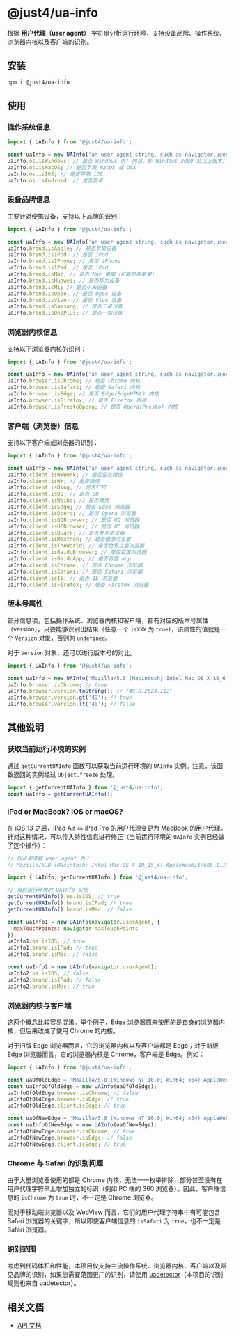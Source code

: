 # @just4/ua-info

根据 **用户代理（user agent）** 字符串分析运行环境，支持设备品牌、操作系统、浏览器内核以及客户端的识别。


## 安装

```bash
npm i @just4/ua-info
```


## 使用

### 操作系统信息

```javascript
import { UAInfo } from '@just4/ua-info';

const uaInfo = new UAInfo('an user agent string, such as navigator.userAgent');
uaInfo.os.isWindows; // 是否 Windows（NT 内核，即 Windows 2000 及以上版本）
uaInfo.os.isMacOS; // 是否苹果 macOS 或 OSX
uaInfo.os.isIOS; // 是否苹果 iOS
uaInfo.os.isAndroid; // 是否安卓
```

### 设备品牌信息

主要针对便携设备，支持以下品牌的识别：

```javascript
import { UAInfo } from '@just4/ua-info';

const uaInfo = new UAInfo('an user agent string, such as navigator.userAgent');
uaInfo.brand.isApple; // 是否苹果设备
uaInfo.brand.isIPod; // 是否 iPod
uaInfo.brand.isIPhone; // 是否 iPhone
uaInfo.brand.isIPad; // 是否 iPad
uaInfo.brand.isMac; // 是否 Mac 电脑（可能是黑苹果）
uaInfo.brand.isHuawei; // 是否华为设备
uaInfo.brand.isMi; // 是否小米设备
uaInfo.brand.isOppo; // 是否 Oppo 设备
uaInfo.brand.isVivo; // 是否 Vivo 设备
uaInfo.brand.isSamsung; // 是否三星设备
uaInfo.brand.isOnePlus; // 是否一加设备
```

### 浏览器内核信息

支持以下浏览器内核的识别：

```javascript
import { UAInfo } from '@just4/ua-info';

const uaInfo = new UAInfo('an user agent string, such as navigator.userAgent');
uaInfo.browser.isChrome; // 是否 Chrome 内核
uaInfo.browser.isSafari; // 是否 Safari 内核
uaInfo.browser.isEdge; // 是否 Edge(EdgeHTML) 内核
uaInfo.browser.isFirefox; // 是否 Firefox 内核
uaInfo.browser.isPrestoOpera; // 是否 Opera(Presto) 内核
```

### 客户端（浏览器）信息

支持以下客户端或浏览器的识别：

```javascript
import { UAInfo } from '@just4/ua-info';

const uaInfo = new UAInfo('an user agent string, such as navigator.userAgent');
uaInfo.client.isWxWork; // 是否企业微信
uaInfo.client.isWx; // 是否微信
uaInfo.client.isDing; // 是否钉钉
uaInfo.client.isQQ; // 是否 QQ
uaInfo.client.isWeibo; // 是否微博
uaInfo.client.isEdge; // 是否 Edge 浏览器
uaInfo.client.isOpera; // 是否 Opera 浏览器
uaInfo.client.isQQBrowser; // 是否 QQ 浏览器
uaInfo.client.isUCBrowser; // 是否 UC 浏览器
uaInfo.client.isQuark; // 是否夸克浏览器
uaInfo.client.isMaxthon; // 是否傲游浏览器
uaInfo.client.isTheWorld; // 是否世界之窗浏览器
uaInfo.client.isBaiduBrowser; // 是否百度浏览器
uaInfo.client.isBaiduApp; // 是否百度 app
uaInfo.client.isChrome; // 是否 Chrome 浏览器
uaInfo.client.isSafari; // 是否 Safari 浏览器
uaInfo.client.isIE; // 是否 IE 浏览器
uaInfo.client.isFirefox; // 是否 Firefox 浏览器
```

### 版本号属性

部分信息项，包括操作系统、浏览器内核和客户端，都有对应的版本号属性（version）。只要能够识别出结果（任意一个 `isXXX` 为 `true`），该属性的值就是一个 `Version` 对象，否则为 `undefined`。

对于 `Version` 对象，还可以进行版本号的对比。

```javascript
import { UAInfo } from '@just4/ua-info';

const uaInfo = new UAInfo('Mozilla/5.0 (Macintosh; Intel Mac OS X 10_6_8) AppleWebKit/537.36 (KHTML, like Gecko) Chrome/49.0.2623.112 Safari/537.36');
uaInfo.browser.isChrome; // true
uaInfo.browser.version.toString(); // "49.0.2623.112"
uaInfo.browser.version.gt('49'); // true
uaInfo.browser.version.lt('40'); // false
```


## 其他说明

### 获取当前运行环境的实例

通过 `getCurrentUAInfo` 函数可以获取当前运行环境的 `UAInfo` 实例。注意，该函数返回的实例经过 `Object.freeze` 处理。

```javascript
import { getCurrentUAInfo } from '@just4/ua-info';
const uaInfo = getCurrentUAInfo();
```

### iPad or MacBook? iOS or macOS?

在 iOS 13 之后，iPad Air 与 iPad Pro 的用户代理变更为 MacBook 的用户代理。针对这种情况，可以传入特性信息进行修正（当前运行环境的 `UAInfo` 实例已经做了这个操作）：

```javascript
// 假设浏览器 user agent 为：
// Mozilla/5.0 (Macintosh; Intel Mac OS X 10_15_4) AppleWebKit/605.1.15 (KHTML, like Gecko) Version/13.1.1 Safari/605.1.15

import { UAInfo, getCurrentUAInfo } from '@just4/ua-info';

// 当前运行环境的 UAInfo 实例
getCurrentUAInfo().os.isIOS; // true
getCurrentUAInfo().brand.isIPad; // true
getCurrentUAInfo().brand.isMac; // false

const uaInfo1 = new UAInfo(navigator.userAgent, {
  maxTouchPoints: navigator.maxTouchPoints
});
uaInfo1.os.isIOS; // true
uaInfo1.brand.isIPad; // true
uaInfo1.brand.isMac; // false

const uaInfo2 = new UAInfo(navigator.userAgent);
uaInfo2.os.isIOS; // false
uaInfo2.brand.isIPad; // false
uaInfo2.brand.isMac; // true
```

### 浏览器内核与客户端

这两个概念比较容易混淆。举个例子，Edge 浏览器原来使用的是自身的浏览器内核，但后来改成了使用 Chrome 的内核。

对于旧版 Edge 浏览器而言，它的浏览器内核以及客户端都是 Edge；对于新版 Edge 浏览器而言，它的浏览器内核是 Chrome，客户端是 Edge。例如：

```javascript
import { UAInfo } from '@just4/ua-info';

const uaOfOldEdge = 'Mozilla/5.0 (Windows NT 10.0; Win64; x64) AppleWebKit/537.36 (KHTML, like Gecko) Chrome/64.0.3282.140 Safari/537.36 Edge/18.17763';
const uaInfoOfOldEdge = new UAInfo(uaOfOldEdge);
uaInfoOfOldEdge.browser.isChrome; // false
uaInfoOfOldEdge.browser.isEdge; // true
uaInfoOfOldEdge.client.isEdge; // true

const uaOfNewEdge = 'Mozilla/5.0 (Windows NT 10.0; Win64; x64) AppleWebKit/537.36 (KHTML, like Gecko) Chrome/91.0.4501.0 Safari/537.36 Edg/91.0.866.0';
const uaInfoOfNewEdge = new UAInfo(uaOfNewEdge);
uaInfoOfNewEdge.browser.isChrome; // true
uaInfoOfNewEdge.browser.isEdge; // false
uaInfoOfNewEdge.client.isEdge; // true
```

### Chrome 与 Safari 的识别问题

由于大量浏览器使用的都是 Chrome 内核，无法一一枚举排除，部分甚至没有在用户代理字符串上增加独立的标识（例如 PC 端的 360 浏览器）。因此，客户端信息的 `isChrome` 为 `true` 时，不一定是 Chrome 浏览器。

而对于移动端浏览器以及 WebView 而言，它们的用户代理字符串中有可能包含 Safari 浏览器的关键字，所以即使客户端信息的 `isSafari` 为 `true`，也不一定是 Safari 浏览器。

### 识别范围

考虑到代码体积和性能，本项目仅支持主流操作系统、浏览器内核、客户端以及常见品牌的识别，如果您需要范围更广的识别，请使用 [uadetector](https://www.npmjs.com/package/uadetector)（本项目的识别规则也来自 uadetector）。


## 相关文档
- [API 文档](https://heeroluo.github.io/just4/ua-info/modules/index.html)
